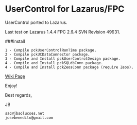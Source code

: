 # UserControl for Lazarus/FPC

UserControl ported to Lazarus.

Last test on Lazarus 1.4.4 FPC 2.6.4 SVN Revision 49931.

###Install
```
1 - Compile pckUserControlRunTime package.
2 - Compile pckUCDataConnector package.
3 - Compile and Install pckUserControlDesign package.
4 - Compile and Install pckSQLdbConn package.
4 - Compile and Install pckZeosConn package (require Zeos).
```

[Wiki Page](https://github.com/jbsolucoes/ucp/wiki)

Enjoy!

Best regards,

JB
```
sac@jbsolucoes.net
josebenedito@gmail.com
```
